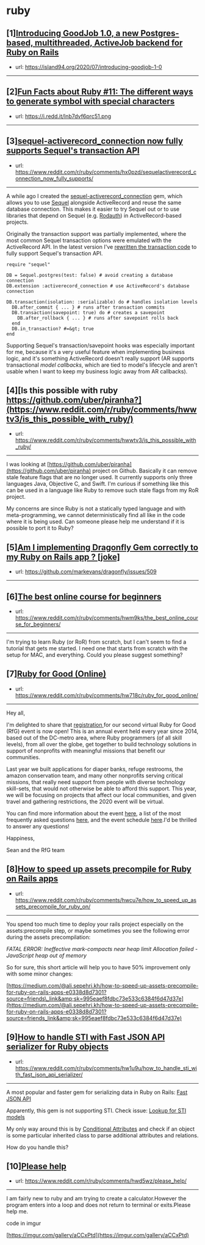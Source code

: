 # ruby
## [1][Introducing GoodJob 1.0, a new Postgres-based, multithreaded, ActiveJob backend for Ruby on Rails](https://www.reddit.com/r/ruby/comments/hwqmlf/introducing_goodjob_10_a_new_postgresbased/)
- url: https://island94.org/2020/07/introducing-goodjob-1-0
---

## [2][Fun Facts about Ruby #11: The different ways to generate symbol with special characters](https://www.reddit.com/r/ruby/comments/hwy9c3/fun_facts_about_ruby_11_the_different_ways_to/)
- url: https://i.redd.it/lnb7dvf6prc51.png
---

## [3][sequel-activerecord_connection now fully supports Sequel's transaction API](https://www.reddit.com/r/ruby/comments/hx0pzd/sequelactiverecord_connection_now_fully_supports/)
- url: https://www.reddit.com/r/ruby/comments/hx0pzd/sequelactiverecord_connection_now_fully_supports/
---
A while ago I created the [sequel-activerecord_connection](https://github.com/janko/sequel-activerecord_connection) gem, which allows you to use [Sequel](https://github.com/jeremyevans/sequel) alongside ActiveRecord and reuse the same database connection. This makes it easier to try Sequel out or to use libraries that depend on Sequel (e.g. [Rodauth](https://github.com/jeremyevans/rodauth/)) in ActiveRecord-based projects.

Originally the transaction support was partially implemented, where the most common Sequel transaction options were emulated with the ActiveRecord API. In the latest version I've [rewritten the transaction code](https://github.com/janko/sequel-activerecord_connection/pull/8) to fully support Sequel's transaction API.

    require "sequel"

    DB = Sequel.postgres(test: false) # avoid creating a database connection
    DB.extension :activerecord_connection # use ActiveRecord's database connection

    DB.transaction(isolation: :serializable) do # handles isolation levels
      DB.after_commit { ... } # runs after transaction commits
      DB.transaction(savepoint: true) do # creates a savepoint
        DB.after_rollback { ... } # runs after savepoint rolls back
      end
      DB.in_transaction? #=&gt; true
    end

Supporting Sequel's transaction/savepoint hooks was especially important for me, because it's a very useful feature when implementing business logic, and it's something ActiveRecord doesn't really support (AR supports transactional _model callbacks_, which are tied to model's lifecycle and aren't usable when I want to keep my business logic away from AR callbacks).
## [4][Is this possible with ruby https://github.com/uber/piranha?](https://www.reddit.com/r/ruby/comments/hwwtv3/is_this_possible_with_ruby/)
- url: https://www.reddit.com/r/ruby/comments/hwwtv3/is_this_possible_with_ruby/
---
I was looking at [https://github.com/uber/piranha](https://github.com/uber/piranha) project on Github. Basically it can remove stale feature flags that are no longer used. It currently supports only three languages Java, Objective C, and Swift. I'm curious if something like this can be used in a language like Ruby to remove such stale flags from my RoR project. 

My concerns are since Ruby is not a statically typed language and with meta-programming, we cannot deterministically find all like in the code where it is being used. Can someone please help me understand if it is possible to port it to  Ruby?
## [5][Am I implementing Dragonfly Gem correctly to my Ruby on Rails app ? [joke]](https://www.reddit.com/r/ruby/comments/hwf5t1/am_i_implementing_dragonfly_gem_correctly_to_my/)
- url: https://github.com/markevans/dragonfly/issues/509
---

## [6][The best online course for beginners](https://www.reddit.com/r/ruby/comments/hwm9ks/the_best_online_course_for_beginners/)
- url: https://www.reddit.com/r/ruby/comments/hwm9ks/the_best_online_course_for_beginners/
---
I'm trying to learn Ruby (or RoR) from scratch, but I can't seem to find a tutorial that gets me started. I need one that starts from scratch with the setup for MAC, and everything. Could you please suggest something?
## [7][Ruby for Good (Online)](https://www.reddit.com/r/ruby/comments/hw718c/ruby_for_good_online/)
- url: https://www.reddit.com/r/ruby/comments/hw718c/ruby_for_good_online/
---
Hey all,

I'm delighted to share that [registration ](https://ti.to/codeforgood/rubyforgood)for our second virtual Ruby for Good (RfG) event is now open! This is an annual event held every year since 2014, based out of the DC-metro area, where Ruby programmers (of all skill levels), from all over the globe, get together to build technology solutions in support of nonprofits with meaningful missions that benefit our communities. 

Last year we built applications for diaper banks, refuge restrooms, the amazon conservation team, and many other nonprofits serving critical missions, that really need support from people with diverse technology skill-sets, that would not otherwise be able to afford this support. This year, we will be focusing on projects that affect our local communities, and given travel and gathering restrictions, the 2020 event will be virtual.

You can find more information about the event [here](https://rubyforgood.org/attend), a list of the most frequently asked questions [here](https://rubyforgood.org/faq), and the event schedule [here](https://rubyforgood.org/2020).I'd be thrilled to answer any questions!

Happiness,

Sean and the RfG team
## [8][How to speed up assets precompile for Ruby on Rails apps](https://www.reddit.com/r/ruby/comments/hwcu7e/how_to_speed_up_assets_precompile_for_ruby_on/)
- url: https://www.reddit.com/r/ruby/comments/hwcu7e/how_to_speed_up_assets_precompile_for_ruby_on/
---
You spend too much time to deploy your rails project especially on the assets:precompile step, or maybe sometimes you see the following error during the assets precompilation:

*FATAL ERROR: Ineffective mark-compacts near heap limit Allocation failed - JavaScript heap out of memory*

So for sure, this short article will help you to have 50% improvement only with some minor changes:

[https://medium.com/@ali.sepehri.kh/how-to-speed-up-assets-precompile-for-ruby-on-rails-apps-e0338d8d7301?source=friends\_link&amp;sk=995eaef8fdbc73e533c6384f6d47d37e](https://medium.com/@ali.sepehri.kh/how-to-speed-up-assets-precompile-for-ruby-on-rails-apps-e0338d8d7301?source=friends_link&amp;sk=995eaef8fdbc73e533c6384f6d47d37e)
## [9][How to handle STI with Fast JSON API serializer for Ruby objects](https://www.reddit.com/r/ruby/comments/hw1u9u/how_to_handle_sti_with_fast_json_api_serializer/)
- url: https://www.reddit.com/r/ruby/comments/hw1u9u/how_to_handle_sti_with_fast_json_api_serializer/
---
 A most popular and faster gem for serializing data in Ruby on Rails: [Fast JSON API](https://github.com/Netflix/fast_jsonapi)

Apparently, this gem is not supporting STI. Check issue: [Lookup for STI models](https://github.com/Netflix/fast_jsonapi/issues/225)

My only way around this is by [Conditional Attributes](https://github.com/Netflix/fast_jsonapi#conditional-attributes) and check if an object is some particular inherited class to parse additional attributes and relations.

How do you handle this?
## [10][Please help](https://www.reddit.com/r/ruby/comments/hwd5wz/please_help/)
- url: https://www.reddit.com/r/ruby/comments/hwd5wz/please_help/
---
I am fairly new to ruby and am trying to create a calculator.However the program enters into a loop and does not return to terminal or exits.Please help me.

code in imgur

[https://imgur.com/gallery/aCCxPtd](https://imgur.com/gallery/aCCxPtd)
